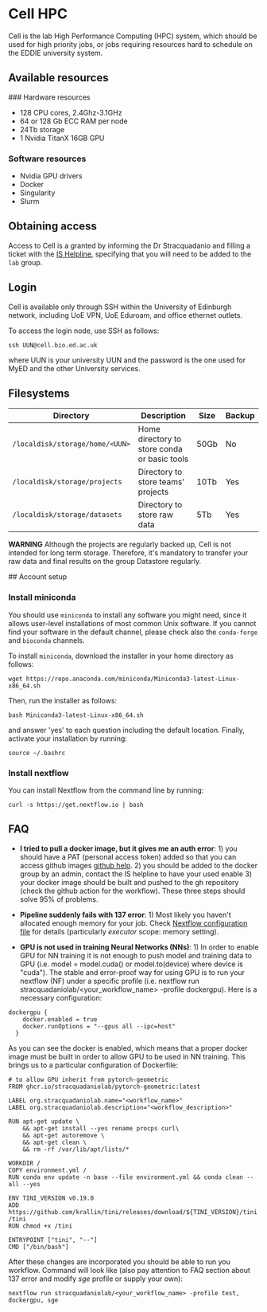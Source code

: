 # Cell HPC

Cell is the lab High Performance Computing (HPC) system, which should be used
for high priority jobs, or jobs requiring resources hard to schedule on the
EDDIE university system.

## Available resources

### Hardware resources

- 128 CPU cores, 2.4Ghz-3.1GHz
- 64 or 128 Gb ECC RAM per node
- 24Tb storage
- 1 Nvidia TitanX 16GB GPU

### Software resources

- Nvidia GPU drivers 
- Docker
- Singularity
- Slurm

## Obtaining access

Access to Cell is a granted by informing the Dr Stracquadanio and filling a
ticket with the [IS Helpline](https://edin.ac/launch-edhelp), specifying 
that you will need to be added to the `lab` group.

## Login

Cell is available only through SSH within the University of Edinburgh network, 
including UoE VPN, UoE Eduroam, and office ethernet outlets.

To access the login node, use SSH as follows:

```
ssh UUN@cell.bio.ed.ac.uk
```

where UUN is your university UUN and the password is the one used for MyED and
the other University services.

## Filesystems

| Directory                       | Description                                     | Size  | Backup |
| --------------------------------| ------------------------------------------------|-------|--------|
| `/localdisk/storage/home/<UUN>` | Home directory to store conda or basic tools    | 50Gb  |   No   |
| `/localdisk/storage/projects`   | Directory to store teams' projects              | 10Tb  |   Yes  |
| `/localdisk/storage/datasets`   | Directory to store raw data                     | 5Tb   |   Yes  |


**WARNING** Although the projects are regularly backed up, Cell is not intended
for long term storage. Therefore, it's mandatory to transfer your raw data and
final results on the group Datastore regularly.


## Account setup

### Install miniconda 

You should use `miniconda` to install any software you might need, since it
allows user-level installations of most common Unix software. If you cannot find
your software in the default channel, please check also the `conda-forge` and
`bioconda` channels.

To install `miniconda`, download the installer in your home directory as
follows:
```
wget https://repo.anaconda.com/miniconda/Miniconda3-latest-Linux-x86_64.sh
``` 

Then, run the installer as follows: 
```
bash Miniconda3-latest-Linux-x86_64.sh
``` 
and answer 'yes' to each question including the default location. Finally,
activate your installation by running:
```
source ~/.bashrc
```

### Install nextflow

You can install Nextflow from the command line by running: 

```
curl -s https://get.nextflow.io | bash
```


## FAQ

- **I tried to pull a docker image, but it gives me an auth error**: 1) you
  should have a PAT (personal access token) added so that you can access github
  images [github
  help](https://docs.github.com/en/github/authenticating-to-github/creating-a-personal-access-token).
  2) you should be added to the docker group by an admin, contact the IS
  helpline to have your used enable 3) your docker image should be built and
  pushed to the gh repository (check the github action for the workflow). These
  three steps should solve 95% of problems. 

- **Pipeline suddenly fails with 137 error**: 1) Most likely you haven't
  allocated enough memory for your job. Check [Nextflow configuration
  file](https://www.nextflow.io/docs/latest/config.html#) for details
  (particularly _executor_ scope: memory setting).

- **GPU is not used in training Neural Networks (NNs)**: 1) In order to enable
  GPU for NN training it is not enough to push model and training data to GPU
  (i.e. model = model.cuda() or model.to(device) where device is "cuda"). The
  stable and error-proof way for using GPU is to run your nextflow (NF) under a
  specific profile (i.e. nextflow run stracquadaniolab/<your_workflow_name>
  -profile dockergpu). Here is a necessary configuration:
```
dockergpu {
    docker.enabled = true
    docker.runOptions = "--gpus all --ipc=host"
  }
```
As you can see the docker is enabled,  which means that a proper docker image
must be built in order to allow GPU to be used in NN training. This brings us to
a particular configuration of Dockerfile:

```
# to allow GPU inherit from pytorch-geometric
FROM ghcr.io/stracquadaniolab/pytorch-geometric:latest

LABEL org.stracquadaniolab.name="<workflow_name>"
LABEL org.stracquadaniolab.description="<workflow_description>"

RUN apt-get update \
    && apt-get install --yes rename procps curl\
    && apt-get autoremove \
    && apt-get clean \
    && rm -rf /var/lib/apt/lists/*

WORKDIR /
COPY environment.yml /
RUN conda env update -n base --file environment.yml && conda clean --all --yes 

ENV TINI_VERSION v0.19.0
ADD https://github.com/krallin/tini/releases/download/${TINI_VERSION}/tini /tini
RUN chmod +x /tini

ENTRYPOINT ["tini", "--"]
CMD ["/bin/bash"]
```
After these changes are incorporated you should be able to run you workflow.
Command will look like (also pay attention to FAQ section about 137 error and
modify _sge_ profile or supply your own):
```
nextflow run stracquadaniolab/<your_workflow_name> -profile test, dockergpu, sge
```